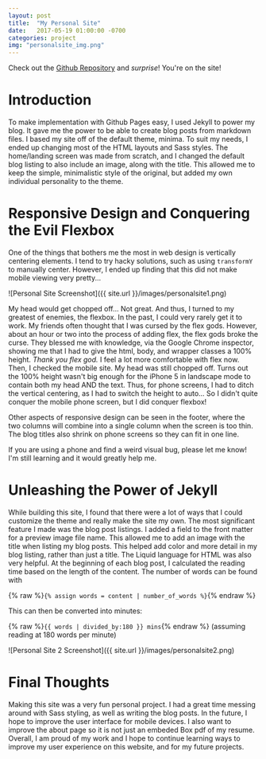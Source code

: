 ```yaml
---
layout: post
title:  "My Personal Site"
date:   2017-05-19 01:00:00 -0700
categories: project
img: "personalsite_img.png"
---
```

Check out the [Github Repository](https://github.com/MichaelTamaki/michaeltamaki.github.io) and *surprise*! You're on the site!

# Introduction
To make implementation with Github Pages easy, I used Jekyll to power my blog. It gave me the power to be able to create blog posts from markdown files. I based my site off of the default theme, minima. To suit my needs, I ended up changing most of the HTML layouts and Sass styles. The home/landing screen was made from scratch, and I changed the default blog listing to also include an image, along with the title. This allowed me to keep the simple, minimalistic style of the original, but added my own individual personality to the theme.

# Responsive Design and Conquering the Evil Flexbox
One of the things that bothers me the most in web design is vertically centering elements. I tend to try hacky solutions, such as using `transformY` to manually center. However, I ended up finding that this did not make mobile viewing very pretty...

![Personal Site Screenshot]({{ site.url }}/images/personalsite1.png)

My head would get chopped off... Not great. And thus, I turned to my greatest of enemies, the flexbox. In the past, I could very rarely get it to work. My friends often thought that I was cursed by the flex gods. However, about an hour or two into the process of adding flex, the flex gods broke the curse. They blessed me with knowledge, via the Google Chrome inspector, showing me that I had to give the html, body, and wrapper classes a 100% height. *Thank you flex god.* I feel a lot more comfortable with flex now. Then, I checked the mobile site. My head was still chopped off. Turns out the 100% height wasn't big enough for the iPhone 5 in landscape mode to contain both my head AND the text. Thus, for phone screens, I had to ditch the vertical centering, as I had to switch the height to auto... So I didn't quite conquer the mobile phone screen, but I did conquer flexbox!

Other aspects of responsive design can be seen in the footer, where the two columns will combine into a single column when the screen is too thin. The blog titles also shrink on phone screens so they can fit in one line.

If you are using a phone and find a weird visual bug, please let me know! I'm still learning and it would greatly help me.

# Unleashing the Power of Jekyll
While building this site, I found that there were a lot of ways that I could customize the theme and really make the site my own. The most significant feature I made was the blog post listings. I added a field to the front matter for a preview image file name. This allowed me to add an image with the title when listing my blog posts. This helped add color and more detail in my blog listing, rather than just a title. The Liquid language for HTML was also very helpful. At the beginning of each blog post, I calculated the reading time based on the length of the content. The number of words can be found with

{% raw %}`{% assign words = content | number_of_words %}`{% endraw %}

This can then be converted into minutes:

{% raw %}`{{ words | divided_by:180 }} mins`{% endraw %} (assuming reading at 180 words per minute)

![Personal Site 2 Screenshot]({{ site.url }}/images/personalsite2.png)

# Final Thoughts
Making this site was a very fun personal project. I had a great time messing around with Sass styling, as well as writing the blog posts. In the future, I hope to improve the user interface for mobile devices. I also want to improve the about page so it is not just an embeded Box pdf of my resume. Overall, I am proud of my work and I hope to continue learning ways to improve my user experience on this website, and for my future projects.